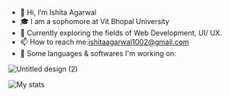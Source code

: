 - 👋 Hi, I’m Ishita Agarwal
- 🎓 I am a sophomore at Vit Bhopal University
- 🌱 Currently exploring the fields of Web Development, UI/ UX.
- 📫 How to reach me:ishitaagarwal1002@gmail.com
- 🎯 Some languages & softwares I'm working on:

![Untitled design (2)](https://user-images.githubusercontent.com/80759760/150649645-084e20de-a977-4ac6-b7fd-c3169dc27e74.png)

![My stats](https://github-readme-stats.vercel.app/api?username=Ishita-10&&show_icons=true&title_color=ffffff&icon_color=bb2acf&text_color=daf7dc&bg_color=151515)



